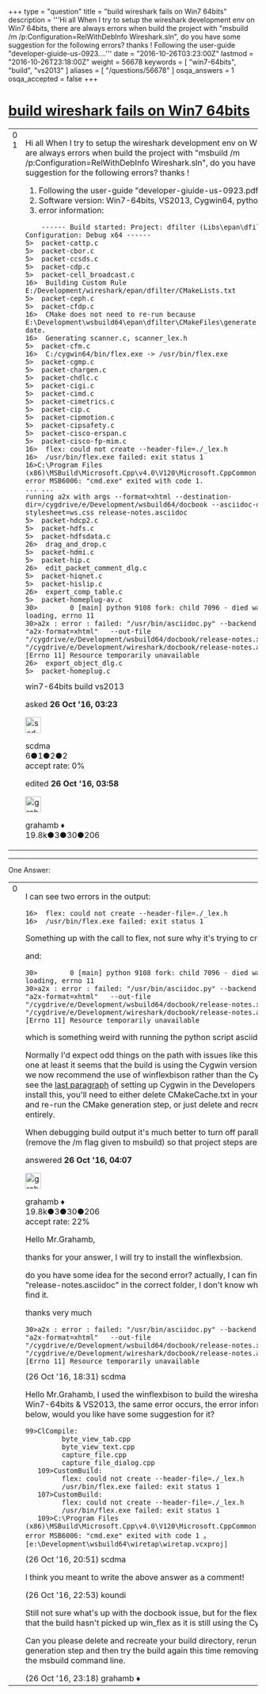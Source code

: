 +++
type = "question"
title = "build wireshark fails on Win7 64bits"
description = '''Hi all When I try to setup the wireshark development env on Win7 64bits, there are always errors when build the project with &quot;msbuild /m /p:Configuration=RelWithDebInfo Wireshark.sln&quot;, do you have some suggestion for the following errors? thanks !  Following the user-guide &quot;developer-giuide-us-0923....'''
date = "2016-10-26T03:23:00Z"
lastmod = "2016-10-26T23:18:00Z"
weight = 56678
keywords = [ "win7-64bits", "build", "vs2013" ]
aliases = [ "/questions/56678" ]
osqa_answers = 1
osqa_accepted = false
+++

<div class="headNormal">

# [build wireshark fails on Win7 64bits](/questions/56678/build-wireshark-fails-on-win7-64bits)

</div>

<div id="main-body">

<div id="askform">

<table id="question-table" style="width:100%;"><colgroup><col style="width: 50%" /><col style="width: 50%" /></colgroup><tbody><tr class="odd"><td style="width: 30px; vertical-align: top"><div class="vote-buttons"><span id="post-56678-upvote" class="ajax-command post-vote up" rel="nofollow" title="I like this post (click again to cancel)"> </span><div id="post-56678-score" class="post-score" title="current number of votes">0</div><span id="post-56678-downvote" class="ajax-command post-vote down" rel="nofollow" title="I dont like this post (click again to cancel)"> </span> <span id="favorite-mark" class="ajax-command favorite-mark" rel="nofollow" title="mark/unmark this question as favorite (click again to cancel)"> </span><div id="favorite-count" class="favorite-count">1</div></div></td><td><div id="item-right"><div class="question-body"><p>Hi all When I try to setup the wireshark development env on Win7 64bits, there are always errors when build the project with "msbuild /m /p:Configuration=RelWithDebInfo Wireshark.sln", do you have some suggestion for the following errors? thanks !</p><ol><li>Following the user-guide "developer-giuide-us-0923.pdf"</li><li>Software version: Win7-64bits, VS2013, Cygwin64, python2.7, cmake3.7</li><li>error information:</li></ol><pre><code>    ------ Build started: Project: dfilter (Libs\epan\dfilter\dfilter), Configuration: Debug x64 ------
5&gt;  packet-cattp.c
5&gt;  packet-cbor.c
5&gt;  packet-ccsds.c
5&gt;  packet-cdp.c
5&gt;  packet-cell_broadcast.c
16&gt;  Building Custom Rule E:/Development/wireshark/epan/dfilter/CMakeLists.txt
5&gt;  packet-ceph.c
5&gt;  packet-cfdp.c
16&gt;  CMake does not need to re-run because E:\Development\wsbuild64\epan\dfilter\CMakeFiles\generate.stamp is up-to-date.
16&gt;  Generating scanner.c, scanner_lex.h
5&gt;  packet-cfm.c
16&gt;  C:/cygwin64/bin/flex.exe -&gt; /usr/bin/flex.exe
5&gt;  packet-cgmp.c
5&gt;  packet-chargen.c
5&gt;  packet-chdlc.c
5&gt;  packet-cigi.c
5&gt;  packet-cimd.c
5&gt;  packet-cimetrics.c
5&gt;  packet-cip.c
5&gt;  packet-cipmotion.c
5&gt;  packet-cipsafety.c
5&gt;  packet-cisco-erspan.c
5&gt;  packet-cisco-fp-mim.c
16&gt;  flex: could not create --header-file=./_lex.h
16&gt;  /usr/bin/flex.exe failed: exit status 1
16&gt;C:\Program Files (x86)\MSBuild\Microsoft.Cpp\v4.0\V120\Microsoft.CppCommon.targets(170,5): error MSB6006: &quot;cmd.exe&quot; exited with code 1. 
... ... 
running a2x with args --format=xhtml --destination-dir=/cygdrive/e/Development/wsbuild64/docbook --asciidoc-opts= --fop --stylesheet=ws.css release-notes.asciidoc
5&gt;  packet-hdcp2.c
5&gt;  packet-hdfs.c
5&gt;  packet-hdfsdata.c
26&gt;  drag_and_drop.c
5&gt;  packet-hdmi.c
5&gt;  packet-hip.c
26&gt;  edit_packet_comment_dlg.c
5&gt;  packet-hiqnet.c
5&gt;  packet-hislip.c
26&gt;  expert_comp_table.c
5&gt;  packet-homeplug-av.c
30&gt;        0 [main] python 9108 fork: child 7096 - died waiting for dll loading, errno 11
30&gt;a2x : error : failed: &quot;/usr/bin/asciidoc.py&quot; --backend docbook -a &quot;a2x-format=xhtml&quot;   --out-file &quot;/cygdrive/e/Development/wsbuild64/docbook/release-notes.xml&quot; &quot;/cygdrive/e/Development/wireshark/docbook/release-notes.asciidoc&quot;: [Errno 11] Resource temporarily unavailable
26&gt;  export_object_dlg.c
5&gt;  packet-homeplug.c</code></pre></div><div id="question-tags" class="tags-container tags"><span class="post-tag tag-link-win7-64bits" rel="tag" title="see questions tagged &#39;win7-64bits&#39;">win7-64bits</span> <span class="post-tag tag-link-build" rel="tag" title="see questions tagged &#39;build&#39;">build</span> <span class="post-tag tag-link-vs2013" rel="tag" title="see questions tagged &#39;vs2013&#39;">vs2013</span></div><div id="question-controls" class="post-controls"></div><div class="post-update-info-container"><div class="post-update-info post-update-info-user"><p>asked <strong>26 Oct '16, 03:23</strong></p><img src="https://secure.gravatar.com/avatar/e829c98cee76cf9a5533043b74683f2d?s=32&amp;d=identicon&amp;r=g" class="gravatar" width="32" height="32" alt="scdma&#39;s gravatar image" /><p><span>scdma</span><br />
<span class="score" title="6 reputation points">6</span><span title="1 badges"><span class="badge1">●</span><span class="badgecount">1</span></span><span title="2 badges"><span class="silver">●</span><span class="badgecount">2</span></span><span title="2 badges"><span class="bronze">●</span><span class="badgecount">2</span></span><br />
<span class="accept_rate" title="Rate of the user&#39;s accepted answers">accept rate:</span> <span title="scdma has no accepted answers">0%</span></p></div><div class="post-update-info post-update-info-edited"><p><span> edited <strong>26 Oct '16, 03:58</strong> </span></p><img src="https://secure.gravatar.com/avatar/d2a7e24ca66604c749c7c88c1da8ff78?s=32&amp;d=identicon&amp;r=g" class="gravatar" width="32" height="32" alt="grahamb&#39;s gravatar image" /><p><span>grahamb ♦</span><br />
<span class="score" title="19834 reputation points"><span>19.8k</span></span><span title="3 badges"><span class="badge1">●</span><span class="badgecount">3</span></span><span title="30 badges"><span class="silver">●</span><span class="badgecount">30</span></span><span title="206 badges"><span class="bronze">●</span><span class="badgecount">206</span></span></p></div></div><div id="comments-container-56678" class="comments-container"></div><div id="comment-tools-56678" class="comment-tools"></div><div class="clear"></div><div id="comment-56678-form-container" class="comment-form-container"></div><div class="clear"></div></div></td></tr></tbody></table>

------------------------------------------------------------------------

<div class="tabBar">

<span id="sort-top"></span>

<div class="headQuestions">

One Answer:

</div>

</div>

<span id="56682"></span>

<div id="answer-container-56682" class="answer">

<table style="width:100%;"><colgroup><col style="width: 50%" /><col style="width: 50%" /></colgroup><tbody><tr class="odd"><td style="width: 30px; vertical-align: top"><div class="vote-buttons"><span id="post-56682-upvote" class="ajax-command post-vote up" rel="nofollow" title="I like this post (click again to cancel)"> </span><div id="post-56682-score" class="post-score" title="current number of votes">0</div><span id="post-56682-downvote" class="ajax-command post-vote down" rel="nofollow" title="I dont like this post (click again to cancel)"> </span></div></td><td><div class="item-right"><div class="answer-body"><p>I can see two errors in the output:</p><pre><code>16&gt;  flex: could not create --header-file=./_lex.h
16&gt;  /usr/bin/flex.exe failed: exit status 1</code></pre><p>Something up with the call to flex, not sure why it's trying to create _lex.h</p><p>and:</p><pre><code>30&gt;        0 [main] python 9108 fork: child 7096 - died waiting for dll loading, errno 11
30&gt;a2x : error : failed: &quot;/usr/bin/asciidoc.py&quot; --backend docbook -a &quot;a2x-format=xhtml&quot;   --out-file &quot;/cygdrive/e/Development/wsbuild64/docbook/release-notes.xml&quot; &quot;/cygdrive/e/Development/wireshark/docbook/release-notes.asciidoc&quot;: [Errno 11] Resource temporarily unavailable</code></pre><p>which is something weird with running the python script asciidoc.py</p><p>Normally I'd expect odd things on the path with issues like this, but for the first one at least it seems that the build is using the Cygwin version of flex. Note that we now recommend the use of winflexbison rather than the Cygwin version, see the <a href="https://www.wireshark.org/docs/wsdg_html_chunked/ChSetupWin32.html#ChSetupCygwin">last paragraph</a> of setting up Cygwin in the Developers Guide. If you do install this, you'll need to either delete CMakeCache.txt in your build directory and re-run the CMake generation step, or just delete and recreate the build dir entirely.</p><p>When debugging build output it's much better to turn off parallel builds (remove the /m flag given to msbuild) so that project steps are not comingled.</p></div><div class="answer-controls post-controls"></div><div class="post-update-info-container"><div class="post-update-info post-update-info-user"><p>answered <strong>26 Oct '16, 04:07</strong></p><img src="https://secure.gravatar.com/avatar/d2a7e24ca66604c749c7c88c1da8ff78?s=32&amp;d=identicon&amp;r=g" class="gravatar" width="32" height="32" alt="grahamb&#39;s gravatar image" /><p><span>grahamb ♦</span><br />
<span class="score" title="19834 reputation points"><span>19.8k</span></span><span title="3 badges"><span class="badge1">●</span><span class="badgecount">3</span></span><span title="30 badges"><span class="silver">●</span><span class="badgecount">30</span></span><span title="206 badges"><span class="bronze">●</span><span class="badgecount">206</span></span><br />
<span class="accept_rate" title="Rate of the user&#39;s accepted answers">accept rate:</span> <span title="grahamb has 274 accepted answers">22%</span></p></div></div><div id="comments-container-56682" class="comments-container"><span id="56720"></span><div id="comment-56720" class="comment"><div id="post-56720-score" class="comment-score"></div><div class="comment-text"><p>Hello Mr.Grahamb,</p><p>thanks for your answer, I will try to install the winflexbsion.</p><p>do you have some idea for the second error? actually, I can find the file "release-notes.asciidoc" in the correct folder, I don't know why a2x can not find it.</p><p>thanks very much</p><pre><code>30&gt;a2x : error : failed: &quot;/usr/bin/asciidoc.py&quot; --backend docbook -a &quot;a2x-format=xhtml&quot;   --out-file &quot;/cygdrive/e/Development/wsbuild64/docbook/release-notes.xml&quot; &quot;/cygdrive/e/Development/wireshark/docbook/release-notes.asciidoc&quot;: [Errno 11] Resource temporarily unavailable</code></pre></div><div id="comment-56720-info" class="comment-info"><span class="comment-age">(26 Oct '16, 18:31)</span> <span class="comment-user userinfo">scdma</span></div></div><span id="56722"></span><div id="comment-56722" class="comment"><div id="post-56722-score" class="comment-score"></div><div class="comment-text"><p>Hello Mr.Grahamb, I used the winflexbison to build the wireshark-64bits on Win7-64bits &amp; VS2013, the same error occurs, the error information is as below, would you like have some suggestion for it?</p><pre><code>99&gt;ClCompile:
         byte_view_tab.cpp
         byte_view_text.cpp
         capture_file.cpp
         capture_file_dialog.cpp
   109&gt;CustomBuild:
         flex: could not create --header-file=./_lex.h
         /usr/bin/flex.exe failed: exit status 1
   107&gt;CustomBuild:
         flex: could not create --header-file=./_lex.h
         /usr/bin/flex.exe failed: exit status 1
   109&gt;C:\Program Files (x86)\MSBuild\Microsoft.Cpp\v4.0\V120\Microsoft.CppCommon.targets(170,5): error MSB6006: &quot;cmd.exe&quot; exited with code 1 。 [e:\Development\wsbuild64\wiretap\wiretap.vcxproj]</code></pre></div><div id="comment-56722-info" class="comment-info"><span class="comment-age">(26 Oct '16, 20:51)</span> <span class="comment-user userinfo">scdma</span></div></div><span id="56725"></span><div id="comment-56725" class="comment"><div id="post-56725-score" class="comment-score"></div><div class="comment-text"><p>I think you meant to write the above answer as a comment!</p></div><div id="comment-56725-info" class="comment-info"><span class="comment-age">(26 Oct '16, 22:53)</span> <span class="comment-user userinfo">koundi</span></div></div><span id="56726"></span><div id="comment-56726" class="comment"><div id="post-56726-score" class="comment-score"></div><div class="comment-text"><p>Still not sure what's up with the docbook issue, but for the flex issue it seems that the build hasn't picked up win_flex as it is still using the Cygwin flex.</p><p>Can you please delete and recreate your build directory, rerun the CMake generation step and then try the build again this time removing the <code>/m</code> flag from the msbuild command line.</p></div><div id="comment-56726-info" class="comment-info"><span class="comment-age">(26 Oct '16, 23:18)</span> <span class="comment-user userinfo">grahamb ♦</span></div></div></div><div id="comment-tools-56682" class="comment-tools"></div><div class="clear"></div><div id="comment-56682-form-container" class="comment-form-container"></div><div class="clear"></div></div></td></tr></tbody></table>

</div>

<div class="paginator-container-left">

</div>

</div>

</div>

